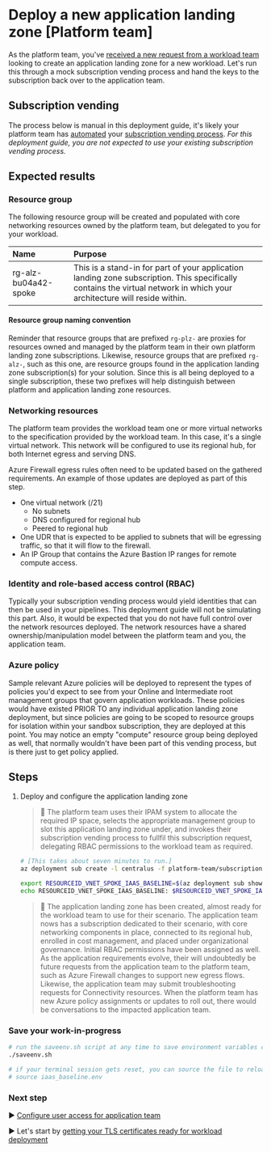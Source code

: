 # Deploy a new application landing zone [Platform team]

As the platform team, you've [received a new request from a workload team](./03-subscription-vending-request.md) looking to create an application landing zone for a new workload. Let's run this through a mock subscription vending process and hand the keys to the subscription back over to the application team.

## Subscription vending

The process below is manual in this deployment guide, it's likely your platform team has [automated](https://learn.microsoft.com/azure/architecture/landing-zones/subscription-vending) your [subscription vending process](https://learn.microsoft.com/azure/cloud-adoption-framework/ready/landing-zone/design-area/subscription-vending). _For this deployment guide, you are not expected to use your existing subscription vending process._

## Expected results

### Resource group

The following resource group will be created and populated with core networking resources owned by the platform team, but delegated to you for your workload.

| Name                 | Purpose                                   |
| :------------------- | :---------------------------------------- |
| rg-alz-bu04a42-spoke | This is a stand-in for part of your application landing zone subscription. This specifically contains the virtual network in which your architecture will reside within. |

#### Resource group naming convention

Reminder that resource groups that are prefixed `rg-plz-` are proxies for resources owned and managed by the platform team in their own platform landing zone subscriptions. Likewise, resource groups that are prefixed `rg-alz-`, such as this one, are resource groups found in the application landing zone subscription(s) for your solution. Since this is all being deployed to a single subscription, these two prefixes will help distinguish between platform and application landing zone resources.

### Networking resources

The platform team provides the workload team one or more virtual networks to the specification provided by the workload team. In this case, it's a single virtual network. This network will be configured to use its regional hub, for both Internet egress and serving DNS.

Azure Firewall egress rules often need to be updated based on the gathered requirements. An example of those updates are deployed as part of this step.

- One virtual network (/21)
  - No subnets
  - DNS configured for regional hub
  - Peered to regional hub
- One UDR that is expected to be applied to subnets that will be egressing traffic, so that it will flow to the firewall.
- An IP Group that contains the Azure Bastion IP ranges for remote compute access.

### Identity and role-based access control (RBAC)

Typically your subscription vending process would yield identities that can then be used in your pipelines. This deployment guide will not be simulating this part. Also, it would be expected that you do not have full control over the network resources deployed. The network resources have a shared ownership/manipulation model between the platform team and you, the application team.

### Azure policy

Sample relevant Azure policies will be deployed to represent the types of policies you'd expect to see from your Online and Intermediate root management groups that govern application workloads. These policies would have existed PRIOR TO any individual application landing zone deployment, but since policies are going to be scoped to resource groups for isolation within your sandbox subscription, they are deployed at this point.  You may notice an empty "compute" resource group being deployed as well, that normally wouldn't have been part of this vending process, but is there just to get policy applied.

## Steps

1. Deploy and configure the application landing zone

   > :book: The platform team uses their IPAM system to allocate the required IP space, selects the appropriate management group to slot this application landing zone under, and invokes their subscription vending process to fullfil this subscription request, delegating RBAC permissions to the workload team as required.

   ```bash
   # [This takes about seven minutes to run.]
   az deployment sub create -l centralus -f platform-team/subscription-vending/deploy-alz-bu04a42.bicep -p location=${REGION_IAAS_BASELINE} hubVnetResourceId="${RESOURCEID_VNET_HUB_IAAS_BASELINE}"

   export RESOURCEID_VNET_SPOKE_IAAS_BASELINE=$(az deployment sub show -n deploy-alz-bu04a42 --query properties.outputs.spokeVirtualNetworkResourceId.value -o tsv)
   echo RESOURCEID_VNET_SPOKE_IAAS_BASELINE: $RESOURCEID_VNET_SPOKE_IAAS_BASELINE
   ```

   > :book: The application landing zone has been created, almost ready for the workload team to use for their scenario. The application team nows has a subscription dedicated to their scenario, with core networking components in place, connected to its regional hub, enrolled in cost management, and placed under organizational governance. Initial RBAC permissions have been assigned as well. As the application requirements evolve, their will undoubtedly be future requests from the application team to the platform team, such as Azure Firewall changes to support new egress flows. Likewise, the application team may submit troubleshooting requests for Connectivity resources. When the platform team has new Azure policy assignments or updates to roll out, there would be conversations to the impacted application team.

### Save your work-in-progress

```bash
# run the saveenv.sh script at any time to save environment variables created above to iaas_baseline.env
./saveenv.sh

# if your terminal session gets reset, you can source the file to reload the environment variables
# source iaas_baseline.env
```

### Next step

:arrow_forward: [Configure user access for application team](./05-aad.md)



:arrow_forward: Let's start by [getting your TLS certificates ready for workload deployment](./05-ca-certificates.md)
